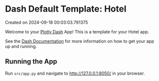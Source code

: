 # Dash Default Template: Hotel

Created on 2024-09-18 00:03:03.791375

Welcome to your [Plotly Dash](https://plotly.com/dash/) App! This is a template for your Hotel app.

See the [Dash Documentation](https://dash.plotly.com/introduction) for more information on how to get your app up and running.

## Running the App

Run `src/app.py` and navigate to http://127.0.0.1:8050/ in your browser.